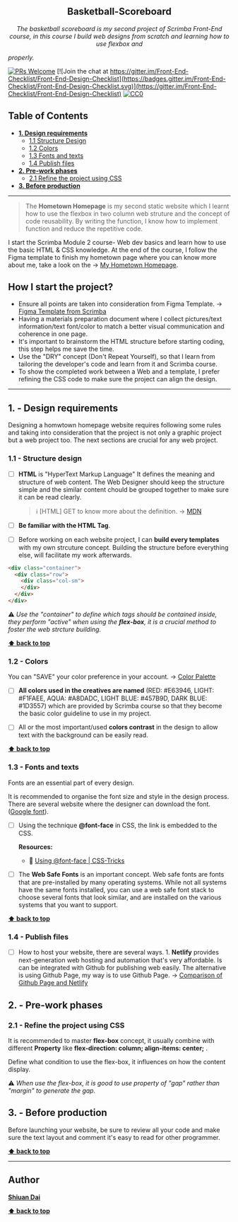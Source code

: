 <h2 align="center">Basketball-Scoreboard</h2>

<p align="center">
  <em> The basketball scoreboard is my second project of Scrimba Front-End course, in this course I build web designs from scratch and learning how to use flexbox and <div> properly.</em>
</p>

[![PRs Welcome](https://img.shields.io/badge/PRs-welcome-brightgreen.svg)](http://makeapullrequest.com) [![Join the chat at https://gitter.im/Front-End-Checklist/Front-End-Design-Checklist](https://badges.gitter.im/Front-End-Checklist/Front-End-Design-Checklist.svg)](https://gitter.im/Front-End-Checklist/Front-End-Design-Checklist) [![CC0](https://img.shields.io/badge/license-CC0-green.svg)](https://creativecommons.org/publicdomain/zero/1.0/)

## Table of Contents
* **[1. Design requirements](#1---design-requirements)**
	* [1.1 Structure Design](#11---grid-system)
	* [1.2 Colors](#12---colors)
	* [1.3 Fonts and texts](#13---fonts-and-texts)
	* [1.4 Publish files](#14---publish-files)
* **[2. Pre-work phases](#2---pre-work-phases)**
	* [2.1 Refine the project using CSS](#21---refine-the-project-using-CSS)
* **[3. Before production](#3---before-production)**

---

> The **Hometown Homepage** is my second static website which I learnt how to use the flexbox in two column web struture and the concept of code reusability. By writing the function, I know how to implement function and reduce the repetitive code.

I start the Scrimba Module 2 course- Web dev basics and learn how to use the basic HTML & CSS knowledge. At the end of the course, I follow the Figma template to finish my hometown page where you can know more about me, take a look on the → [My Hometown Homepage](https://shiuandai.github.io/Hometown-Homepage/).

## How I start the project?

* Ensure all points are taken into consideration from Figma Template. → [Figma Template from Scrimba](https://www.figma.com/file/2QuGfAOcHaZJ6aHXfuamnK/Hometown-Homepage?type=design&node-id=0%3A1&mode=design&t=JhG1UWTiUmIeW14l-1)
* Having a materials preparation document where I collect pictures/text information/text font/color to match a better visual communication and coherence in one page.
* It's important to brainstorm the HTML structure before starting coding, this step helps me save the time.
* Use the "DRY" concept (Don't Repeat Yourself), so that I learn from tailoring the developer's code and learn from it and Scrimba course.
* To show the completed work between a Web and a template, I prefer refining the CSS code to make sure the project can align the design.

---

## 1. - Design requirements

Designing a homwtown homepage website requires following some rules and taking into consideration that the project is not only a graphic project but a web project too. The next sections are crucial for any web project.

### 1.1 - Structure design

* [ ] **HTML** is "HyperText Markup Language" It defines the meaning and structure of web content. The Web Designer should keep the structure simple and the similar content chould be grouped together to make sure it can be read clearly.
	> ℹ️ [HTML] GET to know more about the definition. → [MDN](https://developer.mozilla.org/en-US/docs/Web/HTML)

* [ ] **Be familiar with the HTML Tag**. 
* [ ] Before working on each website project, I can **build every templates** with my own strcuture concept. Building the structure before everything else, will facilitate my work afterwards.

```html
<div class="container">
  <div class="row">
    <div class="col-sm">
    </div>
  </div>
</div>
```

⚠️ *Use the "container" to define which tags should be contained inside, they perform "active" when using the **flex-box**, it is a crucial method to foster the web strcture building.* 

**[⬆ back to top](#table-of-contents)**

### 1.2 - Colors

You can "SAVE" your color preference in your account. → [Color Palette](https://scrimba.com/links/hometown-palette)

* [ ] **All colors used in the creatives are named** (RED: #E63946, LIGHT: #F1FAEE, AQUA: #A8DADC, LIGHT BLUE: #457B9D, DARK BLUE: #1D3557) which are provided by Scrimba course so that they become the basic color guideline to use in my project.

* [ ] All or the most important/used **colors contrast** in the design to allow text with the background can be easily read.

**[⬆ back to top](#table-of-contents)**

### 1.3 - Fonts and texts

Fonts are an essential part of every design.

It is recommended to organise the font size and style in the design process. There are several website where the designer can download the font.([Google font](https://fonts.google.com/)).

* [ ] Using the technique **@font-face** in CSS, the link is embedded to the CSS. 

  __Resources:__
	* 📖 [Using @font-face | CSS-Tricks](https://css-tricks.com/snippets/css/using-font-face/)

* [ ] The **Web Safe Fonts** is an important concept. Web safe fonts are fonts that are pre-installed by many operating systems. While not all systems have the same fonts installed, you can use a web safe font stack to choose several fonts that look similar, and are installed on the various systems that you want to support.

**[⬆ back to top](#table-of-contents)**


### 1.4 - Publish files

* [ ] How to host your website, there are several ways. 1. **Netlify** provides next-generation web hosting and automation that's very affordable. Is can be integrated with Github for publishing web easily. The alternative is using Github Page, my way is to use Github Page. → [Comparison of Github Page and Netlify](https://www.freecodecamp.org/news/publish-your-website-netlify-github/) 

## 2. - Pre-work phases

### 2.1 - Refine the project using CSS

It is recommended to master **flex-box** concept, it usually combine with different **Property** like **flex-direction: column; align-items: center;** .

Define what condition to use the flex-box, it influences on how the content display.

⚠️ *When use the flex-box, it is good to use property of "gap" rather than "margin" to generate the gap.*

## 3. - Before production

Before launching your website, be sure to review all your code and make sure the text layout and comment it's easy to read for other programmer.

**[⬆ back to top](#table-of-contents)**

---

## Author

**[Shiuan Dai](https://www.linkedin.com/in/shiuandai/)**

**[⬆ back to top](#table-of-contents)**


[6]:	https://guideguide.me/
[7]:	https://www.sketchapp.com/docs/canvas/rulers-guides-grids/
[8]:	https://getbootstrap.com/docs/4.0/layout/grid/
[9]:	http://flexboxgrid.com/
[10]: https://css-tricks.com/dont-overthink-it-grids/
[11]:	https://www.lifewire.com/aco-file-2619477
[16]:	http://bradfrost.com/blog/post/atomic-web-design/
[22]:	https://js.libhunt.com/
[23]:	https://bestof.js.org/
[28]:	https://gitter.im/Front-End-Checklist/Front-End-Design-Checklist
